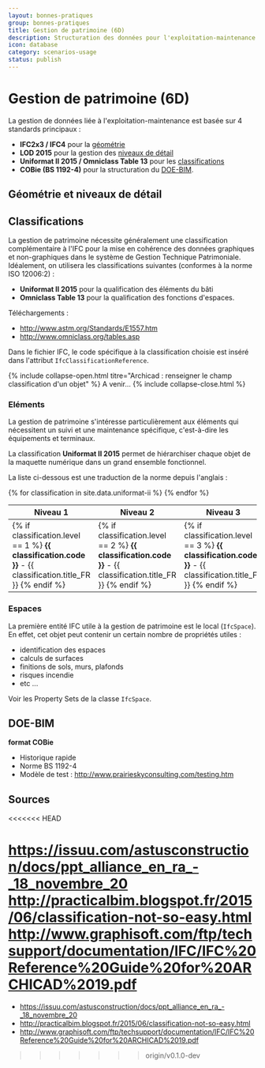```yaml
---
layout: bonnes-pratiques
group: bonnes-pratiques
title: Gestion de patrimoine (6D)
description: Structuration des données pour l'exploitation-maintenance du bâtiment, à partir d'un DOE.
icon: database
category: scenarios-usage
status: publish
---
```


# Gestion de patrimoine (6D)

La gestion de données liée à l'exploitation-maintenance est basée sur 4 standards principaux :

* **IFC2x3 / IFC4** pour la [géométrie](#gomtrie-et-niveaux-de-dtail)
* **LOD 2015** pour la gestion des [niveaux de détail](#gomtrie-et-niveaux-de-dtail)
* **Uniformat II 2015 / Omniclass Table 13** pour les [classifications](#classifications)
* **COBie (BS 1192-4)** pour la structuration du [DOE-BIM](#doe-bim).

## Géométrie et niveaux de détail



## Classifications

La gestion de patrimoine nécessite généralement une classification complémentaire à l'IFC pour la mise en cohérence des données graphiques et non-graphiques dans le système de Gestion Technique Patrimoniale. Idéalement, on utilisera les classifications suivantes (conformes à la norme ISO 12006:2) :

* **Uniformat II 2015** pour la qualification des éléments du bâti
* **Omniclass Table 13** pour la qualification des fonctions d'espaces.

Téléchargements :

* http://www.astm.org/Standards/E1557.htm
* http://www.omniclass.org/tables.asp

Dans le fichier IFC, le code spécifique à la classification choisie est inséré dans l'attribut `IfcClassificationReference`.

{% include collapse-open.html titre="Archicad : renseigner le champ classification d'un objet" %}
A venir...
{% include collapse-close.html %}

### Eléments

La gestion de patrimoine s'intéresse particulièrement aux éléments qui nécessitent un suivi et une maintenance spécifique, c'est-à-dire les équipements et terminaux.

La classification **Uniformat II 2015** permet de hiérarchiser chaque objet de la maquette numérique dans un grand ensemble fonctionnel.

La liste ci-dessous est une traduction de la norme depuis l'anglais :

<div class="table-responsive">
  <table class="table table-bordered table-hover table-sm">
    <thead>
    <tr>
      <th>Niveau 1</th>
      <th>Niveau 2</th>
      <th>Niveau 3</th>
    </tr>
    </thead>
    <tbody>
      {% for classification in site.data.uniformat-ii %}
      <tr>
        <td>
          {% if classification.level == 1 %}
          <b>{{ classification.code }}</b> - {{ classification.title_FR }}
          {% endif %}
        </td>
        <td>
          {% if classification.level == 2 %}
          <b>{{ classification.code }}</b> - {{ classification.title_FR }}
          {% endif %}
        </td>
        <td>
          {% if classification.level == 3 %}
          <b>{{ classification.code }}</b> - {{ classification.title_FR }}
          {% endif %}
        </td>
      </tr>
      {% endfor %}
    </tbody>
  </table>
</div>

### Espaces

La première entité IFC utile à la gestion de patrimoine est le local (`IfcSpace`). En effet, cet objet peut contenir un certain nombre de propriétés utiles :

* identification des espaces
* calculs de surfaces
* finitions de sols, murs, plafonds
* risques incendie
* etc ...

Voir les Property Sets de la classe `IfcSpace`.


## DOE-BIM

**format COBie**

* Historique rapide
* Norme BS 1192-4
* Modèle de test : http://www.prairieskyconsulting.com/testing.htm

## Sources
<<<<<<< HEAD

https://issuu.com/astusconstruction/docs/ppt_alliance_en_ra_-_18_novembre_20
http://practicalbim.blogspot.fr/2015/06/classification-not-so-easy.html
http://www.graphisoft.com/ftp/techsupport/documentation/IFC/IFC%20Reference%20Guide%20for%20ARCHICAD%2019.pdf
=======
* https://issuu.com/astusconstruction/docs/ppt_alliance_en_ra_-_18_novembre_20
* http://practicalbim.blogspot.fr/2015/06/classification-not-so-easy.html
* http://www.graphisoft.com/ftp/techsupport/documentation/IFC/IFC%20Reference%20Guide%20for%20ARCHICAD%2019.pdf
>>>>>>> origin/v0.1.0-dev

